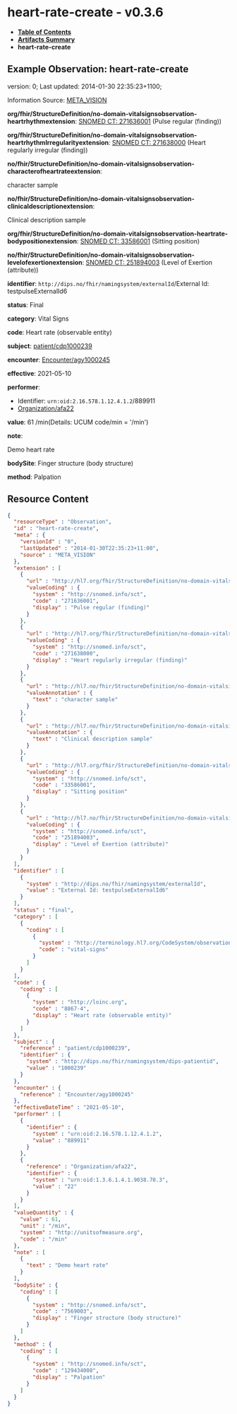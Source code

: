 # heart-rate-create - v0.3.6

* [**Table of Contents**](toc.md)
* [**Artifacts Summary**](artifacts.md)
* **heart-rate-create**

## Example Observation: heart-rate-create

version: 0; Last updated: 2014-01-30 22:35:23+1100; 

Information Source: [META_VISION](https://simplifier.net/resolve?scope=hl7.fhir.no.basis@2.2.2&canonical=http://fhir.org/packages/hl7.fhir.no.basis/META_VISION)

**org/fhir/StructureDefinition/no-domain-vitalsignsobservation-heartrhythmextension**: [SNOMED CT: 271636001](http://snomed.info/id/271636001) (Pulse regular (finding))

**org/fhir/StructureDefinition/no-domain-vitalsignsobservation-heartrhythmIrregularityextension**: [SNOMED CT: 271638000](http://snomed.info/id/271638000) (Heart regularly irregular (finding))

**no/fhir/StructureDefinition/no-domain-vitalsignsobservation-characterofheartrateextension**: 

> 

character sample


**no/fhir/StructureDefinition/no-domain-vitalsignsobservation-clinicaldescriptionextension**: 

> 

Clinical description sample


**org/fhir/StructureDefinition/no-domain-vitalsignsobservation-heartrate-bodypositionextension**: [SNOMED CT: 33586001](http://snomed.info/id/33586001) (Sitting position)

**no/fhir/StructureDefinition/no-domain-vitalsignsobservation-levelofexertionextension**: [SNOMED CT: 251894003](http://snomed.info/id/251894003) (Level of Exertion (attribute))

**identifier**: `http://dips.no/fhir/namingsystem/externalId`/External Id: testpulseExternalId6

**status**: Final

**category**: Vital Signs

**code**: Heart rate (observable entity)

**subject**: [patient/cdp1000239](https://simplifier.net/resolve?scope=hl7.fhir.no.basis@2.2.2&canonical=http://fhir.org/packages/hl7.fhir.no.basis/patient/cdp1000239)

**encounter**: [Encounter/agy1000245](https://simplifier.net/resolve?scope=hl7.fhir.no.basis@2.2.2&canonical=http://fhir.org/packages/hl7.fhir.no.basis/Encounter/agy1000245)

**effective**: 2021-05-10

**performer**: 

* Identifier: `urn:oid:2.16.578.1.12.4.1.2`/889911
* [Organization/afa22](https://simplifier.net/resolve?scope=hl7.fhir.no.basis@2.2.2&canonical=http://fhir.org/packages/hl7.fhir.no.basis/Organization/afa22)

**value**: 61 /min(Details: UCUM code/min = '/min')

**note**: 

> 

Demo heart rate


**bodySite**: Finger structure (body structure)

**method**: Palpation



## Resource Content

```json
{
  "resourceType" : "Observation",
  "id" : "heart-rate-create",
  "meta" : {
    "versionId" : "0",
    "lastUpdated" : "2014-01-30T22:35:23+11:00",
    "source" : "META_VISION"
  },
  "extension" : [
    {
      "url" : "http://hl7.org/fhir/StructureDefinition/no-domain-vitalsignsobservation-heartrhythmextension",
      "valueCoding" : {
        "system" : "http://snomed.info/sct",
        "code" : "271636001",
        "display" : "Pulse regular (finding)"
      }
    },
    {
      "url" : "http://hl7.org/fhir/StructureDefinition/no-domain-vitalsignsobservation-heartrhythmIrregularityextension",
      "valueCoding" : {
        "system" : "http://snomed.info/sct",
        "code" : "271638000",
        "display" : "Heart regularly irregular (finding)"
      }
    },
    {
      "url" : "http://hl7.no/fhir/StructureDefinition/no-domain-vitalsignsobservation-characterofheartrateextension",
      "valueAnnotation" : {
        "text" : "character sample"
      }
    },
    {
      "url" : "http://hl7.no/fhir/StructureDefinition/no-domain-vitalsignsobservation-clinicaldescriptionextension",
      "valueAnnotation" : {
        "text" : "Clinical description sample"
      }
    },
    {
      "url" : "http://hl7.org/fhir/StructureDefinition/no-domain-vitalsignsobservation-heartrate-bodypositionextension",
      "valueCoding" : {
        "system" : "http://snomed.info/sct",
        "code" : "33586001",
        "display" : "Sitting position"
      }
    },
    {
      "url" : "http://hl7.no/fhir/StructureDefinition/no-domain-vitalsignsobservation-levelofexertionextension",
      "valueCoding" : {
        "system" : "http://snomed.info/sct",
        "code" : "251894003",
        "display" : "Level of Exertion (attribute)"
      }
    }
  ],
  "identifier" : [
    {
      "system" : "http://dips.no/fhir/namingsystem/externalId",
      "value" : "External Id: testpulseExternalId6"
    }
  ],
  "status" : "final",
  "category" : [
    {
      "coding" : [
        {
          "system" : "http://terminology.hl7.org/CodeSystem/observation-category",
          "code" : "vital-signs"
        }
      ]
    }
  ],
  "code" : {
    "coding" : [
      {
        "system" : "http://loinc.org",
        "code" : "8867-4",
        "display" : "Heart rate (observable entity)"
      }
    ]
  },
  "subject" : {
    "reference" : "patient/cdp1000239",
    "identifier" : {
      "system" : "http://dips.no/fhir/namingsystem/dips-patientid",
      "value" : "1000239"
    }
  },
  "encounter" : {
    "reference" : "Encounter/agy1000245"
  },
  "effectiveDateTime" : "2021-05-10",
  "performer" : [
    {
      "identifier" : {
        "system" : "urn:oid:2.16.578.1.12.4.1.2",
        "value" : "889911"
      }
    },
    {
      "reference" : "Organization/afa22",
      "identifier" : {
        "system" : "urn:oid:1.3.6.1.4.1.9038.70.3",
        "value" : "22"
      }
    }
  ],
  "valueQuantity" : {
    "value" : 61,
    "unit" : "/min",
    "system" : "http://unitsofmeasure.org",
    "code" : "/min"
  },
  "note" : [
    {
      "text" : "Demo heart rate"
    }
  ],
  "bodySite" : {
    "coding" : [
      {
        "system" : "http://snomed.info/sct",
        "code" : "7569003",
        "display" : "Finger structure (body structure)"
      }
    ]
  },
  "method" : {
    "coding" : [
      {
        "system" : "http://snomed.info/sct",
        "code" : "129434008",
        "display" : "Palpation"
      }
    ]
  }
}

```
